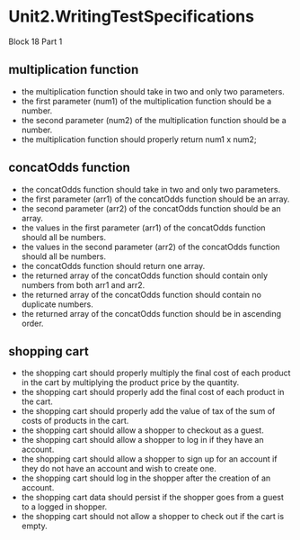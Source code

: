 # Unit2.WritingTestSpecifications
Block 18 Part 1

## multiplication function
- the multiplication function should take in two and only two parameters.
- the first parameter (num1) of the multiplication function should be a number.
- the second parameter (num2) of the multiplication function should be a number.
- the multiplication function should properly return num1 x num2;

## concatOdds function
- the concatOdds function should take in two and only two parameters.
- the first parameter (arr1) of the concatOdds function should be an array.
- the second parameter (arr2) of the concatOdds function should be an array.
- the values in the first parameter (arr1) of the concatOdds function should all be numbers.
- the values in the second parameter (arr2) of the concatOdds function should all be numbers.
- the concatOdds function should return one array.
- the returned array of the concatOdds function should contain only numbers from both arr1 and arr2.
- the returned array of the concatOdds function should contain no duplicate numbers.
- the returned array of the concatOdds function should be in ascending order.

## shopping cart
- the shopping cart should properly multiply the final cost of each product in the cart by multiplying the product price by the quantity.
- the shopping cart should properly add the final cost of each product in the cart.
- the shopping cart should properly add the value of tax of the sum of costs of products in the cart.
- the shopping cart should allow a shopper to checkout as a guest.
- the shopping cart should allow a shopper to log in if they have an account.
- the shopping cart should allow a shopper to sign up for an account if they do not have an account and wish to create one.
- the shopping cart should log in the shopper after the creation of an account.
- the shopping cart data should persist if the shopper goes from a guest to a logged in shopper.
- the shopping cart should not allow a shopper to check out if the cart is empty.
